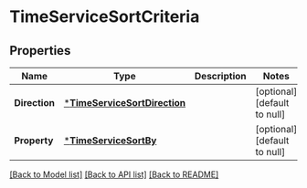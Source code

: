 # TimeServiceSortCriteria

## Properties
Name | Type | Description | Notes
------------ | ------------- | ------------- | -------------
**Direction** | [***TimeServiceSortDirection**](TimeServiceSortDirection.md) |  | [optional] [default to null]
**Property** | [***TimeServiceSortBy**](TimeServiceSortBy.md) |  | [optional] [default to null]

[[Back to Model list]](../README.md#documentation-for-models) [[Back to API list]](../README.md#documentation-for-api-endpoints) [[Back to README]](../README.md)

